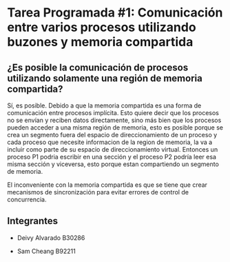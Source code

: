 # Tarea Programada #1: Comunicación entre varios procesos utilizando buzones y memoria compartida

## ¿Es posible la comunicación de procesos utilizando solamente una región de memoria compartida?

Sí, es posible. Debido a que la memoria compartida es una forma de comunicación entre procesos implícita. Esto quiere decir que los procesos no se envían y reciben datos directamente, sino más bien que los procesos pueden acceder a una misma región de memoria, esto es posible porque se crea un segmento fuera del espacio de direccionamiento de un proceso y cada proceso que necesite informacion de la region de memoria, la va a incluir como parte de su espacio de direccionamiento virtual. Entonces un proceso P1 podria escribir en una sección y el proceso P2 podría leer esa misma sección y viceversa, esto porque estan compartiendo un segmento de memoria.

El inconveniente con la memoria compartida es que se tiene que crear mecanismos de sincronización para evitar errores de control de concurrencia.

## Integrantes

- Deivy Alvarado B30286

- Sam Cheang B92211